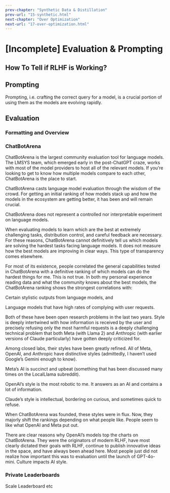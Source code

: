 ```yaml
---
prev-chapter: "Synthetic Data & Distillation"
prev-url: "15-synthetic.html"
next-chapter: "Over Optimization"
next-url: "17-over-optimization.html"
---
```


# [Incomplete] Evaluation & Prompting

## How To Tell if RLHF is Working?

## Prompting

Prompting, i.e. crafting the correct query for  a model, is a crucial portion of using them as the models are evolving rapidly.

## Evaluation

### Formatting and Overview

### ChatBotArena

ChatBotArena is the largest community evaluation tool for language models. The LMSYS team, which emerged early in the post-ChatGPT craze, works with most of the model providers to host all of the relevant models. If you’re looking to get to know how multiple models compare to each other, ChatBotArena is the place to start.

ChatBotArena casts language model evaluation through the wisdom of the crowd. For getting an initial ranking of how models stack up and how the models in the ecosystem are getting better, it has been and will remain crucial.

ChatBotArena does not represent a controlled nor interpretable experiment on language models.

When evaluating models to learn which are the best at extremely challenging tasks, distribution control, and careful feedback are necessary. For these reasons, ChatBotArena cannot definitively tell us which models are solving the hardest tasks facing language models. It does not measure how the best models are improving in clear ways. This type of transparency comes elsewhere.

For most of its existence, people correlated the general capabilities tested in ChatBotArena with a definitive ranking of which models can do the hardest things for me. This is not true. In both my personal experience reading data and what the community knows about the best models, the ChatBotArena ranking shows the strongest correlations with:

Certain stylistic outputs from language models, and

Language models that have high rates of complying with user requests.

Both of these have been open research problems in the last two years. Style is deeply intertwined with how information is received by the user and precisely refusing only the most harmful requests is a deeply challenging technical problem that both Meta (with Llama 2) and Anthropic (with earlier versions of Claude particularly) have gotten deeply criticized for.

Among closed labs, their styles have been greatly refined. All of Meta, OpenAI, and Anthropic have distinctive styles (admittedly, I haven’t used Google’s Gemini enough to know).

Meta’s AI is succinct and upbeat (something that has been discussed many times on the LocalLlama subreddit).

OpenAI’s style is the most robotic to me. It answers as an AI and contains a lot of information.

Claude’s style is intellectual, bordering on curious, and sometimes quick to refuse.

When ChatBotArena was founded, these styles were in flux. Now, they majorly shift the rankings depending on what people like. People seem to like what OpenAI and Meta put out.

There are clear reasons why OpenAI’s models top the charts on ChatBotArena. They were the originators of modern RLHF, have most clearly dictated their goals with RLHF, continue to publish innovative ideas in the space, and have always been ahead here. Most people just did not realize how important this was to evaluation until the launch of GPT-4o-mini. Culture impacts AI style.

### Private Leaderboards

Scale Leaderboard etc
